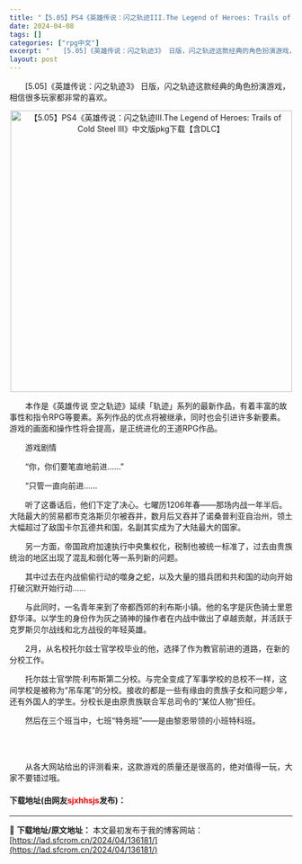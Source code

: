 ```yaml
---
title: "【5.05】PS4《英雄传说：闪之轨迹III.The Legend of Heroes: Trails of Cold Steel III》中文版pkg下载【含DLC】"
date: 2024-04-08
tags: []
categories: ["rpg中文"]
excerpt: "　　[5.05]《英雄传说：闪之轨迹3》 日版，闪之轨迹这款经典的角色扮演游戏，相信很多玩家都非常的喜欢。 　　本作是《英雄传说 空之轨迹》延续「轨迹」系列的最新作品，有着丰富的故事性和指令RPG等要素。系列作品的优点将被继承，同时也会引进许多新要素。游戏的画面和操作性将会提高，是正统进化的王道RP&hellip;"
layout: post
---
```


 <p>　　[5.05]《英雄传说：闪之轨迹3》 日版，闪之轨迹这款经典的角色扮演游戏，相信很多玩家都非常的喜欢。</p> <p align="center"><img border="0" src="https://lad.sfcrom.cn/wp-content/uploads/2024/04/20240408_66136eea2d9aa.webp" width="501" alt="【5.05】PS4《英雄传说：闪之轨迹III.The Legend of Heroes: Trails of Cold Steel III》中文版pkg下载【含DLC】" /></p> <p>　　本作是《英雄传说 空之轨迹》延续「轨迹」系列的最新作品，有着丰富的故事性和指令RPG等要素。系列作品的优点将被继承，同时也会引进许多新要素。游戏的画面和操作性将会提高，是正统进化的王道RPG作品。</p> <p>　　游戏剧情</p> <p>　　&ldquo;你，你们要笔直地前进&hellip;&hellip;&rdquo;</p> <p>　　&ldquo;只管一直向前进&hellip;&hellip;</p> <p>　　听了这番话后，他们下定了决心。七曜历1206年春&mdash;&mdash;那场内战一年半后。大陆最大的贸易都市克洛斯贝尔被吞并，数月后又吞并了诺桑普利亚自治州，领土大幅超过了敌国卡尔瓦德共和国，名副其实成为了大陆最大的国家。</p> <p>　　另一方面，帝国政府加速执行中央集权化，税制也被统一标准了，过去由贵族统治的地区出现了混乱和弱化等一系列新的问题。</p> <p>　　其中过去在内战偷偷行动的噬身之蛇，以及大量的猎兵团和共和国的动向开始打破沉默开始行动&hellip;&hellip;</p> <p>　　与此同时，一名青年来到了帝都西郊的利布斯小镇。他的名字是灰色骑士里恩舒华泽。以学生的身份作为灰之骑神的操作者在内战中做出了卓越贡献，并活跃于克罗斯贝尔战线和北方战役的年轻英雄。</p> <p>　　2月，从名校托尔兹士官学校毕业的他，选择了作为教官前进的道路，在新的分校工作。</p> <p>　　托尔兹士官学院&middot;利布斯第二分校。与完全变成了军事学校的总校不一样，这间学校是被称为&ldquo;吊车尾&rdquo;的分校。接收的都是一些有缘由的贵族子女和问题少年，还有外国人的学生。分校长是由原贵族联合军总司令的&ldquo;某位人物&rdquo;担任。</p> <p>　　然后在三个班当中，七班&ldquo;特务班&rdquo;&mdash;&mdash;是由黎恩带领的小班特科班。</p> <p>&nbsp;</p> <p><br />　　从各大网站给出的评测看来，这款游戏的质量还是很高的，绝对值得一玩，大家不要错过哦。</p> <p><h4>下载地址(由网友<font color="red">sjxhhsjs</font>发布)：</h4></p> 

---
📖 **下载地址/原文地址：** 本文最初发布于我的博客网站：[https://lad.sfcrom.cn/2024/04/136181/](https://lad.sfcrom.cn/2024/04/136181/)
